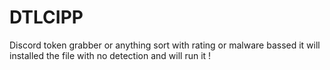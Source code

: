 # DTLCIPP
Discord token grabber or anything sort with rating or malware bassed it will installed the file with no detection and will run it !
